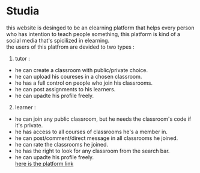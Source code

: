 # Studia
this website is desinged to be an elearning platform that helps every person who has intention to teach people something, this platform is kind of a social media that's spicilized in elearning.  
the  users of this platfrom are devided to two types :  
1. tutor :  
* he can create a classroom with public/private choice.  
* he can upload his coureses in a chosen classroom.  
* he has a full control on people who join his classrooms.  
* he can post assignments to his learners.  
* he can upadte his profile freely.  
2. learner :  
* he can join any public classroom, but he needs the classroom's code if it's private.  
* he has access to all courses of classrooms he's a member in.  
* he can post/comment/direct message in all classrooms he joined.  
* he can rate the classrooms he joined.  
* he has the right to look for any classroom from the search bar.  
* he can upadte his profile freely.  
[here is the platform link](https://studia1234.000webhostapp.com/)  

